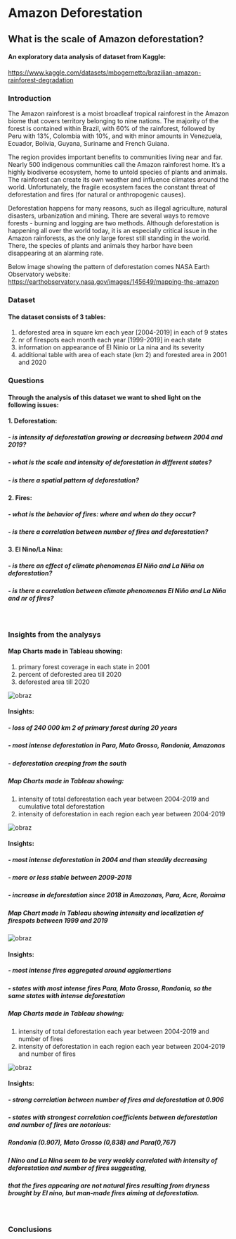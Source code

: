 # Amazon Deforestation
## What is the scale of Amazon deforestation?
#### An exploratory data analysis of dataset from Kaggle:

https://www.kaggle.com/datasets/mbogernetto/brazilian-amazon-rainforest-degradation
<br />
### Introduction

The Amazon rainforest is a moist broadleaf tropical rainforest in the Amazon biome that covers territory belonging to nine nations. The majority of the forest is contained within Brazil, with 60% of the rainforest, followed by Peru with 13%, Colombia with 10%, and with minor amounts in Venezuela, Ecuador, Bolivia, Guyana, Suriname and French Guiana.

The region provides important benefits to communities living near and far. Nearly 500 indigenous communities call the Amazon rainforest home. It’s a highly biodiverse ecosystem, home to untold species of plants and animals. The rainforest can create its own weather and influence climates around the world. Unfortunately, the fragile ecosystem faces the constant threat of deforestation and fires (for natural or anthropogenic causes).

Deforestation happens for many reasons, such as illegal agriculture, natural disasters, urbanization and mining. There are several ways to remove forests - burning and logging are two methods. Although deforestation is happening all over the world today, it is an especially critical issue in the Amazon rainforests, as the only large forest still standing in the world. There, the species of plants and animals they harbor have been disappearing at an alarming rate.

Below image showing the pattern of deforestation comes NASA Earth Observatory website:
https://earthobservatory.nasa.gov/images/145649/mapping-the-amazon

### Dataset

#### The dataset consists of 3 tables:

1)  deforested area in square km each year [2004-2019] in each of 9 states 
2)  nr of firespots each month each year [1999-2019] in each state
3)  information on appearance of El Ninio or La nina and its severity
4)  additional table with area of each state (km 2) and forested area in 2001 and 2020

### Questions

#### Through the analysis of this dataset we want to shed light on the following issues:

#### 1. Deforestation:
##### - is intensity of deforestation growing or decreasing between 2004 and 2019?
##### - what is the scale and intensity of deforestation in different states?
##### - is there a spatial pattern of deforestation?
#### 2. Fires:
##### - what is the behavior of fires: where and when do they occur?
##### - is there a correlation between number of fires and deforestation?
#### 3. El Nino/La Nina:
##### - is there an effect of climate phenomenas El Niño and La Niña on deforestation?
##### - is there a correlation between climate phenomenas El Niño and La Niña and nr of fires?
<br />  

### Insights from the analysys 

#### Map Charts made in Tableau showing:
1) primary forest coverage in each state in 2001
2) percent of deforested area till 2020
3) deforested area till 2020

![obraz](https://github.com/Joanna-Reszka/Amazon_Deforestation/assets/97312220/d0841d65-2132-48d0-b4f4-12c4c856bfd6)

    
#### Insights:

##### - loss of 240 000 km 2 of primary forest during 20 years
##### - most intense deforestation in Para, Mato Grosso, Rondonia, Amazonas
##### - deforestation creeping from the south


##### Map Charts made in Tableau showing:
1) intensity of total deforestation each year between 2004-2019 and cumulative total deforestation
2) intensity of deforestation in each region each year between 2004-2019

![obraz](https://github.com/Joanna-Reszka/Amazon_Deforestation/assets/97312220/cde2c11a-12b0-4b18-ae5d-21be975c48c6)


#### Insights:

##### - most intense deforestation in 2004 and than steadily decreasing
##### - more or less stable between 2009-2018
##### - increase in deforestation since 2018 in Amazonas, Para, Acre, Roraima

##### Map Chart made in Tableau showing intensity and localization of firespots between 1999 and 2019

![obraz](https://github.com/Joanna-Reszka/Amazon_Deforestation/assets/97312220/77f6a84f-6646-4432-a022-5ec675c3635c)


#### Insights:
##### - most intense fires aggregated around agglomertions
##### - states with most intense fires Para, Mato Grosso, Rondonia, so the same states with intense deforestation


##### Map Charts made in Tableau showing:
1) intensity of total deforestation each year between 2004-2019 and number of fires
2) intensity of deforestation in each region each year between 2004-2019 and number of fires

![obraz](https://github.com/Joanna-Reszka/Amazon_Deforestation/assets/97312220/3a2e1425-d554-4ccd-b4d9-3f267940e38c)


#### Insights:
##### - strong correlation between number of fires and deforestation at 0.906
##### - states with strongest correlation coefficients between deforestation and number of fires are notorious:
#####    Rondonia (0.907), Mato Grosso (0,838) and Para(0,767)


##### l Nino and La Nina seem to be very weakly correlated with intensity of deforestation and number of fires suggesting, 
##### that the fires appearing are not natural fires resulting from dryness brought by El nino, but man-made fires aiming at deforestation.
<br />

### Conclusions
